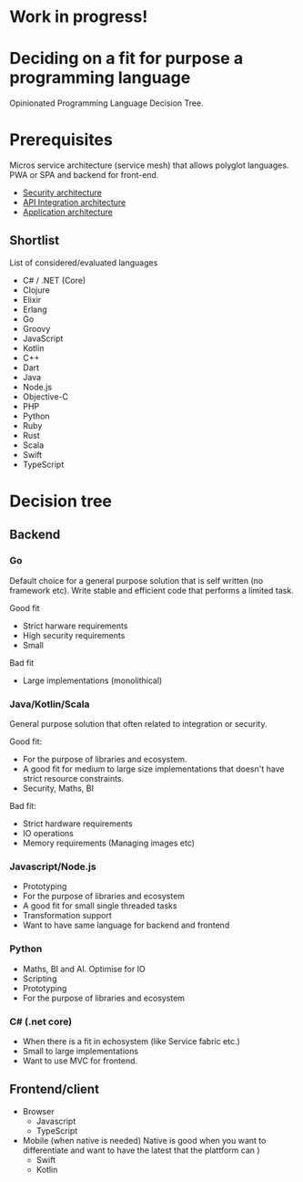 # Work in progress!

# Deciding on a fit for purpose a programming language
Opinionated Programming Language Decision Tree.

# Prerequisites
Micros service architecture (service mesh) that allows polyglot languages. PWA or SPA and backend for front-end.

- [Security architecture](davidpetter/security-architecture)
- [API Integration architecture]()
- [Application architecture]()

## Shortlist
List of considered/evaluated languages
- C# / .NET (Core)
- Clojure
- Elixir
- Erlang
- Go
- Groovy
- JavaScript
- Kotlin
- C++
- Dart
- Java
- Node.js
- Objective-C
- PHP
- Python
- Ruby
- Rust
- Scala
- Swift
- TypeScript

# Decision tree
## Backend
 ### Go
 Default choice for a general purpose solution that is self written (no framework etc). 
 Write stable and efficient code that performs a limited task.
 
 Good fit
 - Strict harware requirements
 - High security requirements
 - Small
 
 Bad fit
 - Large implementations (monolithical)
 
 ### Java/Kotlin/Scala
 General purpose solution that often related to integration or security. 
 
 Good fit:
 - For the purpose of libraries and ecosystem.
 - A good fit for medium to large size implementations that doesn't have strict resource constraints.
 - Security, Maths, BI
 
 Bad fit:
 - Strict hardware requirements
 - IO operations
 - Memory requirements (Managing images etc)

 ### Javascript/Node.js
 
 - Prototyping
 - For the purpose of libraries and ecosystem
 - A good fit for small single threaded tasks
 - Transformation support
 - Want to have same language for backend and frontend 

 ### Python
   - Maths, BI and AI. Optimise for IO
   - Scripting
   - Prototyping
   - For the purpose of libraries and ecosystem

### C# (.net core)
   - When there is a fit in echosystem (like Service fabric etc.)
   - Small to large implementations
   - Want to use MVC for frontend.
   
## Frontend/client
 - Browser
   - Javascript
   - TypeScript
 - Mobile (when native is needed)
   Native is good when you want to differentiate and want to have the latest that the plattform can )
   - Swift
   - Kotlin
